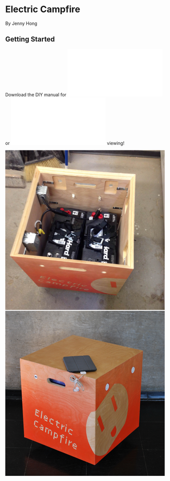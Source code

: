 Electric Campfire
=================
<p>By Jenny Hong</p>

Getting Started
---------------

Download the DIY manual for ![print](LTK-EC%20DIY%20print.pdf) or ![online](LTK-EC%20DIY%20online.pdf) viewing!

![open campfire](Photos/v2.jpg)<br />
![demo campfire](Photos/ec_v2.JPG)

